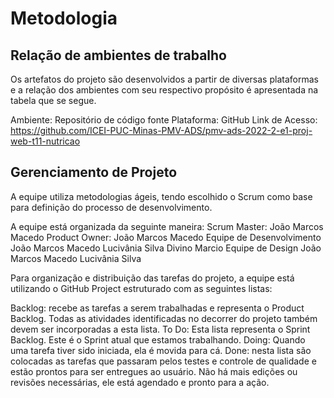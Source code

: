 
# Metodologia

## Relação de ambientes de trabalho

Os artefatos do projeto são desenvolvidos a partir de diversas plataformas e a relação dos ambientes com seu respectivo propósito é apresentada na tabela que se segue. 

Ambiente: Repositório de código fonte
Plataforma: GitHub
Link de Acesso: https://github.com/ICEI-PUC-Minas-PMV-ADS/pmv-ads-2022-2-e1-proj-web-t11-nutricao

## Gerenciamento de Projeto

A equipe utiliza metodologias ágeis, tendo escolhido o Scrum como base para definição do processo de desenvolvimento.

A equipe está organizada da seguinte maneira:
Scrum Master: João Marcos Macedo
Product Owner: João Marcos Macedo
Equipe de Desenvolvimento
João Marcos Macedo
Lucivânia Silva
Divino Marcio
Equipe de Design
João Marcos Macedo
Lucivânia Silva

Para organização e distribuição das tarefas do projeto, a equipe está utilizando o GitHub Project estruturado com as seguintes listas: 

Backlog: recebe as tarefas a serem trabalhadas e representa o Product Backlog. Todas as atividades identificadas no decorrer do projeto também devem ser incorporadas a esta lista.
To Do: Esta lista representa o Sprint Backlog. Este é o Sprint atual que estamos trabalhando.
Doing: Quando uma tarefa tiver sido iniciada, ela é movida para cá.
Done: nesta lista são colocadas as tarefas que passaram pelos testes e controle de qualidade e estão prontos para ser entregues ao usuário. Não há mais edições ou revisões necessárias, ele está agendado e pronto para a ação.

